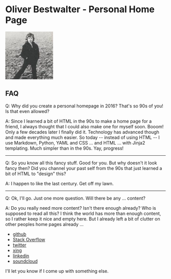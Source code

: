 # Oliver Bestwalter - Personal Home Page

![me](me.jpg)

## FAQ

Q: Why did you create a personal homepage in 2016? That's so 90s of you! Is that even allowed?

A: Since I learned a bit of HTML in the 90s to make a home page for a friend, I always thought that I could also make one for myself soon. Booom! Only a few decades later I finally did it. Technology has advanced though and made everything much easier. So today -- instead of using HTML -- I use Markdown, Python, YAML and CSS ... and HTML ... with Jinja2 templating. Much simpler than in the 90s. Yay, progress!

<hr>

Q: So you know all this fancy stuff. Good for you. But why doesn't it look fancy then? Did you channel your past self from the 90s that just learned a bit of HTML to "design" this?

A: I happen to like the last century. Get off my lawn.

<hr>

Q: Ok, I'll go. Just one more question. Will there be any ... content?

A: Do you really need more content? Isn't there enough already? Who is supposed to read all this? I think the world has more than enough content, so I rather keep it nice and empty here. But I already left a bit of clutter on other peoples home pages already ...

* [github](https://github.com/obestwalter)
* [Stack Overflow](http://stackoverflow.com/users/2626627/oliver-bestwalter)
* [twitter](https://twitter.com/obestwalter)
* [xing](https://www.xing.com/profile/Oliver_Bestwalter)
* [linkedin](https://www.linkedin.com/in/oliver-bestwalter-a8781a19)
* [soundcloud](https://soundcloud.com/oliver-bestwalter)

I'll let you know if I come up with something else.
